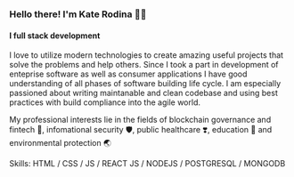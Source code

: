 ### Hello there! I'm Kate Rodina 💛💙
#### I full stack development
I love to utilize modern technologies to create amazing useful projects that solve the problems and help others. 
Since I took a part in development of enteprise software as well as consumer applications I have good understanding of all phases of software building life cycle. I am especially passioned about writing maintanable and clean codebase and using best practices with build compliance into the agile world.

My professional interests lie in the fields of blockchain governance and fintech 🔑, infomational security 🛡, public healthcare ❣️, education 📖 and environmental protection 🌏

Skills:  HTML / CSS / JS / REACT JS / NODEJS / POSTGRESQL / MONGODB 







